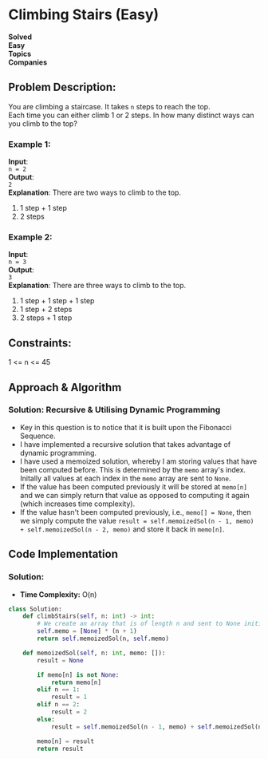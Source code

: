 # Climbing Stairs (Easy)

**Solved**  
**Easy**  
**Topics**  
**Companies**

## Problem Description:

You are climbing a staircase. It takes `n` steps to reach the top.  
Each time you can either climb 1 or 2 steps. In how many distinct ways can you climb to the top?

### **Example 1**:

**Input**:  
`n = 2`  
**Output**:  
`2`  
**Explanation**: There are two ways to climb to the top.

1. 1 step + 1 step
2. 2 steps

### **Example 2**:

**Input**:  
`n = 3`  
**Output**:  
`3`  
**Explanation**: There are three ways to climb to the top.

1. 1 step + 1 step + 1 step
2. 1 step + 2 steps
3. 2 steps + 1 step

## Constraints:

1 <= n <= 45

## Approach & Algorithm

### Solution: Recursive & Utilising Dynamic Programming

- Key in this question is to notice that it is built upon the Fibonacci Sequence.
- I have implemented a recursive solution that takes advantage of dynamic programming.
- I have used a memoized solution, whereby I am storing values that have been computed before. This is determined by the `memo` array's index. Initally all values at each index in the `memo` array are sent to `None`.
- If the value has been computed previously it will be stored at `memo[n]` and we can simply return that value as opposed to computing it again (which increases time complexity).
- If the value hasn't been computed previously, i.e., `memo[] = None`, then we simply compute the value `result = self.memoizedSol(n - 1, memo) + self.memoizedSol(n - 2, memo)` and store it back in `memo[n]`.

## Code Implementation

### Solution:

- **Time Complexity:** O(n)

```python
class Solution:
    def climbStairs(self, n: int) -> int:
        # We create an array that is of length n and sent to None initially
        self.memo = [None] * (n + 1)
        return self.memoizedSol(n, self.memo)

    def memoizedSol(self, n: int, memo: []):
        result = None

        if memo[n] is not None:
            return memo[n]
        elif n == 1:
            result = 1
        elif n == 2:
            result = 2
        else:
            result = self.memoizedSol(n - 1, memo) + self.memoizedSol(n - 2, memo)

        memo[n] = result
        return result
```
